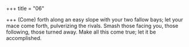 +++
title = "06"

+++
(Come) forth along an easy slope with your two fallow bays; let your  mace come forth, pulverizing the rivals.
Smash those facing you, those following, those turned away. Make all  this come true; let it be accomplished.